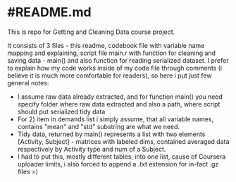 #README.md
==============

This is repo for Getting and Cleaning Data course project.

It consists of 3 files - this readme, codebook file with variable name mapping and explaining, script file main.r with function for cleaning and saving data - main() and also function for reading serialized dataset.
      I prefer to explain how my code works inside of my code file through comments (i believe it is much more comfortable for readers), so here i put just few general notes:
* I assume raw data already extracted, and for function main() you need specify folder where raw data extracted and also a path, where script should put serialized tidy data
* For 2) item in demands list i simply assume, that all variable names, contains "mean" and "std" substring are what we need.
* Tidy data, returned by main() represents a list with two elements [Activity, Subject] - matrices with labeled dims, contained  averaged data respectively by Activity type and num of a Subject. 
* I had to put this, mostly different tables, into one list, cause of Coursera uploader limits, i also forced to append a .txt extension for in-fact .gz files =)
